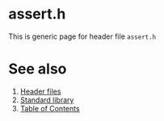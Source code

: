 # assert.h
This is generic page for header file `assert.h`
# See also
1. [Header files](README.md)
2. [Standard library](../README.md)
3. [Table of Contents](../../README.md)
